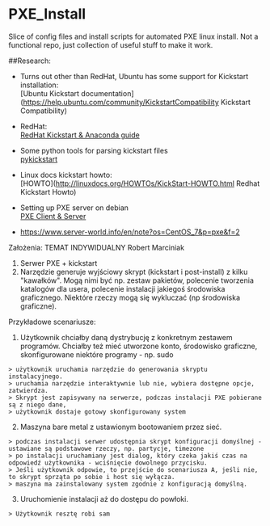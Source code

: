 # PXE_Install
Slice of config files and install scripts for automated PXE linux install.
Not a functional repo, just collection of useful stuff to make it work.

##Research:  
  * Turns out other than RedHat, Ubuntu has some support for Kickstart installation:  
  [Ubuntu Kickstart documentation](https://help.ubuntu.com/community/KickstartCompatibility Kickstart Compatibility)  
  * RedHat:  
  [RedHat Kickstart & Anaconda guide](https://access.redhat.com/documentation/en-US/Red_Hat_Enterprise_Linux/5/html/Installation_Guide/ch-kickstart2.html)  
  * Some python tools for parsing kickstart files  
  [pykickstart](https://fedoraproject.org/wiki/Pykickstart)  
  * Linux docs kickstart howto:  
  [HOWTO](http://linuxdocs.org/HOWTOs/KickStart-HOWTO.html Redhat Kickstart Howto)  
  *  Setting up PXE server on debian  
  [PXE Client & Server](https://wiki.debian.org/PXEBootInstall#Installing_Debian_using_network_booting)  

  *  https://www.server-world.info/en/note?os=CentOS_7&p=pxe&f=2  



Założenia:
TEMAT INDYWIDUALNY Robert Marciniak 

1. Serwer PXE + kickstart 
2. Narzędzie generuje wyjściowy skrypt (kickstart i post-install) z kilku "kawałków". Mogą nimi być np. zestaw pakietów, polecenie tworzenia katalogów dla usera, polecenie instalacji jakiegoś środowiska graficznego. Niektóre rzeczy mogą się wykluczać (np środowiska graficzne). 

Przykładowe scenariusze:  
1.  Użytkownik chciałby daną dystrybucję z konkretnym zestawem programów. Chciałby też mieć utworzone konto, środowisko graficzne, skonfigurowane niektóre programy - np. sudo
```
> użytkownik uruchamia narzędzie do generowania skryptu instalacyjnego. 
> uruchamia narzędzie interaktywnie lub nie, wybiera dostępne opcje, zatwierdza. 
> Skrypt jest zapisywany na serwerze, podczas instalacji PXE pobierane są z niego dane, 
> użytkownik dostaje gotowy skonfigurowany system   
```  

2.  Maszyna bare metal z ustawionym bootowaniem przez sieć. 
```
> podczas instalacji serwer udostępnia skrypt konfiguracji domyślnej - ustawiane są podstawowe rzeczy, np. partycje, timezone 
> po instalacji uruchamiany jest dialog, który czeka jakiś czas na odpowiedź użytkownika - wciśnięcie dowolnego przycisku. 
> Jeśli użytkownik odpowie, to przejście do scenariusza A, jeśli nie, to skrypt sprząta po sobie i host się wyłącza. 
> maszyna ma zainstalowany system zgodnie z konfiguracją domyślną. 
```
3. Uruchomienie instalacji aż do dostępu do powłoki. 
```
> Użytkownik resztę robi sam
```
